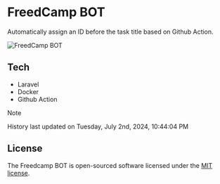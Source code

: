 # FreedCamp BOT

Automatically assign an ID before the task title based on Github Action.

![FreedCamp BOT](https://repository-images.githubusercontent.com/737932867/7d34798b-2680-471c-b089-a78a718d3d6a)

## Tech

- Laravel
- Docker
- Github Action

> [!NOTE]  
> History last updated on Tuesday, July 2nd, 2024, 10:44:04 PM

## License

The Freedcamp BOT is open-sourced software licensed under the [MIT license](https://opensource.org/licenses/MIT).
